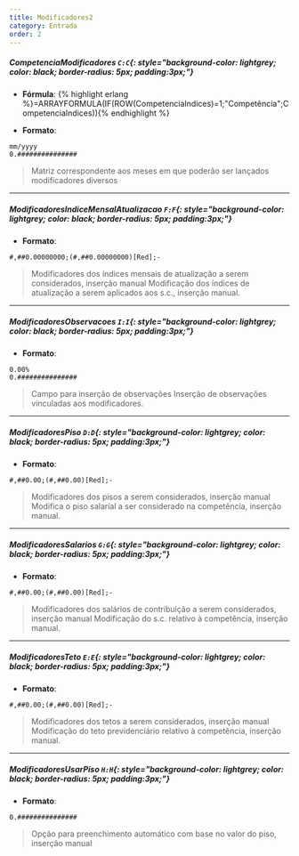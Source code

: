 ```yaml
---
title: Modificadores2
category: Entrada
order: 2
---
```


##### **CompetenciaModificadores** `C:C`{: style="background-color: lightgrey; color: black; border-radius: 5px; padding:3px;"}
+ **Fórmula**:
{% highlight erlang %}=ARRAYFORMULA(IF(ROW(CompetenciaIndices)=1;"Competência";CompetenciaIndices)){% endhighlight %}

+ **Formato**:
~~~
mm/yyyy
0.###############
~~~


> Matriz correspondente aos meses em que poderão ser lançados modificadores diversos

* * *

##### **ModificadoresIndiceMensalAtualizacao** `F:F`{: style="background-color: lightgrey; color: black; border-radius: 5px; padding:3px;"}

+ **Formato**:
~~~
#,##0.00000000;(#,##0.00000000)[Red];-
~~~


> Modificadores dos índices mensais de atualização a serem considerados, inserção manual
Modificação dos índices de atualização a serem aplicados aos s.c., inserção manual.

* * *

##### **ModificadoresObservacoes** `I:I`{: style="background-color: lightgrey; color: black; border-radius: 5px; padding:3px;"}

+ **Formato**:
~~~
0.00%
0.###############
~~~


> Campo para inserção de observações
Inserção de observações vinculadas aos modificadores.

* * *

##### **ModificadoresPiso** `D:D`{: style="background-color: lightgrey; color: black; border-radius: 5px; padding:3px;"}

+ **Formato**:
~~~
#,##0.00;(#,##0.00)[Red];-
~~~


> Modificadores dos pisos a serem considerados, inserção manual
Modifica o piso salarial a ser considerado na competência, inserção manual.

* * *

##### **ModificadoresSalarios** `G:G`{: style="background-color: lightgrey; color: black; border-radius: 5px; padding:3px;"}

+ **Formato**:
~~~
#,##0.00;(#,##0.00)[Red];-
~~~


> Modificadores dos salários de contribuição a serem considerados, inserção manual
Modificação do s.c. relativo à competência, inserção manual.


* * *

##### **ModificadoresTeto** `E:E`{: style="background-color: lightgrey; color: black; border-radius: 5px; padding:3px;"}

+ **Formato**:
~~~
#,##0.00;(#,##0.00)[Red];-
~~~


> Modificadores dos tetos a serem considerados, inserção manual
Modificação do teto previdenciário relativo à competência, inserção manual.

* * *

##### **ModificadoresUsarPiso** `H:H`{: style="background-color: lightgrey; color: black; border-radius: 5px; padding:3px;"}

+ **Formato**:
~~~
0.###############
~~~


> Opção para preenchimento automático com base no valor do piso, inserção manual